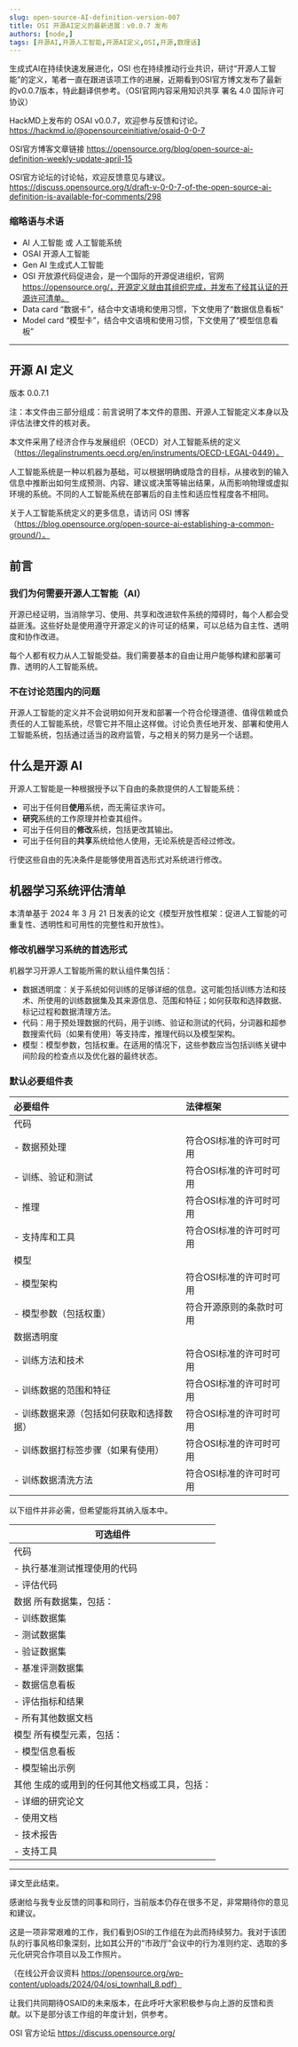 ```yaml
---
slug: open-source-AI-definition-version-007
title: OSI 开源AI定义的最新进展：v0.0.7 发布
authors: [node,]
tags: [开源AI,开源人工智能,开源AI定义,OSI,开源,数理话]
---
```


生成式AI在持续快速发展进化，OSI 也在持续推动行业共识，研讨“开源人工智能”的定义，笔者一直在跟进该项工作的进展，近期看到OSI官方博文发布了最新的v0.0.7版本，特此翻译供参考。（OSI官网内容采用知识共享 署名 4.0 国际许可协议）

HackMD上发布的 OSAI v0.0.7，欢迎参与反馈和讨论。
https://hackmd.io/@opensourceinitiative/osaid-0-0-7

OSI官方博客文章链接 
https://opensource.org/blog/open-source-ai-definition-weekly-update-april-15

OSI官方论坛的讨论帖，欢迎反馈意见与建议。
https://discuss.opensource.org/t/draft-v-0-0-7-of-the-open-source-ai-definition-is-available-for-comments/298

### 缩略语与术语

- AI 人工智能 或 人工智能系统
- OSAI 开源人工智能
- Gen AI 生成式人工智能 
- OSI 开放源代码促进会，是一个国际的开源促进组织，官网 https://opensource.org/，开源定义就由其组织完成，并发布了经其认证的开源许可清单。
- Data card “数据卡”，结合中文语境和使用习惯，下文使用了“数据信息看板”
- Model card “模型卡”，结合中文语境和使用习惯，下文使用了“模型信息看板”


----

## 开源 AI 定义

版本 0.0.7.1

注：本文件由三部分组成：前言说明了本文件的意图、开源人工智能定义本身以及评估法律文件的核对表。

本文件采用了经济合作与发展组织（OECD）对人工智能系统的定义（https://legalinstruments.oecd.org/en/instruments/OECD-LEGAL-0449）。

人工智能系统是一种以机器为基础，可以根据明确或隐含的目标，从接收到的输入信息中推断出如何生成预测、内容、建议或决策等输出结果，从而影响物理或虚拟环境的系统。不同的人工智能系统在部署后的自主性和适应性程度各不相同。

关于人工智能系统定义的更多信息，请访问 OSI 博客（https://blog.opensource.org/open-source-ai-establishing-a-common-ground/）。



## 前言

### 我们为何需要开源人工智能（AI）

开源已经证明，当消除学习、使用、共享和改进软件系统的障碍时，每个人都会受益匪浅。这些好处是使用遵守开源定义的许可证的结果，可以总结为自主性、透明度和协作改进。

每个人都有权力从人工智能受益。我们需要基本的自由让用户能够构建和部署可靠、透明的人工智能系统。

### 不在讨论范围内的问题

开源人工智能的定义并不会说明如何开发和部署一个符合伦理道德、值得信赖或负责任的人工智能系统，尽管它并不阻止这样做。讨论负责任地开发、部署和使用人工智能系统，包括通过适当的政府监管，与之相关的努力是另一个话题。



## 什么是开源 AI

开源人工智能是一种根据授予以下自由的条款提供的人工智能系统：

- 可出于任何目**使用**系统，而无需征求许可。
- **研究**系统的工作原理并检查其组件。
- 可出于任何目的**修改**系统，包括更改其输出。
- 可出于任何目的**共享**系统给他人使用，无论系统是否经过修改。


行使这些自由的先决条件是能够使用首选形式对系统进行修改。



## 机器学习系统评估清单

本清单基于 2024 年 3 月 21 日发表的论文《模型开放性框架：促进人工智能的可重复性、透明性和可用性的完整性和开放性》。


### 修改机器学习系统的首选形式

机器学习开源人工智能所需的默认组件集包括：

- 数据透明度：关于系统如何训练的足够详细的信息。这可能包括训练方法和技术、所使用的训练数据集及其来源信息、范围和特征；如何获取和选择数据、标记过程和数据清理方法。
- 代码：用于预处理数据的代码，用于训练、验证和测试的代码，分词器和超参数搜索代码（如果有使用）等支持库，推理代码以及模型架构。
- 模型：模型参数，包括权重。在适用的情况下，这些参数应当包括训练关键中间阶段的检查点以及优化器的最终状态。


### 默认必要组件表


| 必要组件 | 法律框架 |
|:----------------|:----------------|
|代码	||
|- 数据预处理 | 符合OSI标准的许可时可用 |
|- 训练、验证和测试 | 符合OSI标准的许可时可用 |
|- 推理 | 符合OSI标准的许可时可用 |
|- 支持库和工具 | 符合OSI标准的许可时可用 |
| 模型	||
|- 模型架构 | 符合OSI标准的许可时可用 |
|- 模型参数（包括权重）| 符合开源原则的条款时可用 |
| 数据透明度 ||
|- 训练方法和技术 | 符合OSI标准的许可时可用 |
| - 训练数据的范围和特征 | 符合OSI标准的许可时可用 |
| - 训练数据来源（包括如何获取和选择数据）| 符合OSI标准的许可时可用 |
| - 训练数据打标签步骤（如果有使用）| 符合OSI标准的许可时可用 |
| - 训练数据清洗方法 | 符合OSI标准的许可时可用 |


以下组件并非必需，但希望能将其纳入版本中。

|可选组件|
|--------|
| 代码 |
|- 执行基准测试推理使用的代码 |
|- 评估代码 |
|数据 所有数据集，包括： |
|- 训练数据集 |
|- 测试数据集 |
|- 验证数据集 |
|- 基准评测数据集 |
|- 数据信息看板 |
|- 评估指标和结果 |
|- 所有其他数据文档 |
|模型 所有模型元素，包括： |
|- 模型信息看板 |
|- 模型输出示例 |
|其他 生成的或用到的任何其他文档或工具，包括： |
|- 详细的研究论文 |
|- 使用文档 |
|- 技术报告 |
|- 支持工具 |


---- 
译文至此结束。

感谢给与我专业反馈的同事和同行，当前版本仍存在很多不足，非常期待你的意见和建议。

这是一项非常艰难的工作，我们看到OSI的工作组在为此而持续努力。我对于该团队的行事风格印象深刻，比如其公开的“市政厅”会议中的行为准则约定、选取的多元化研究合作项目以及工作照片。

（在线公开会议资料 https://opensource.org/wp-content/uploads/2024/04/osi_townhall_8.pdf）

让我们共同期待OSAID的未来版本，在此呼吁大家积极参与向上游的反馈和贡献。以下是部分该工作组的年度计划，供参考。

OSI 官方论坛 https://discuss.opensource.org/
